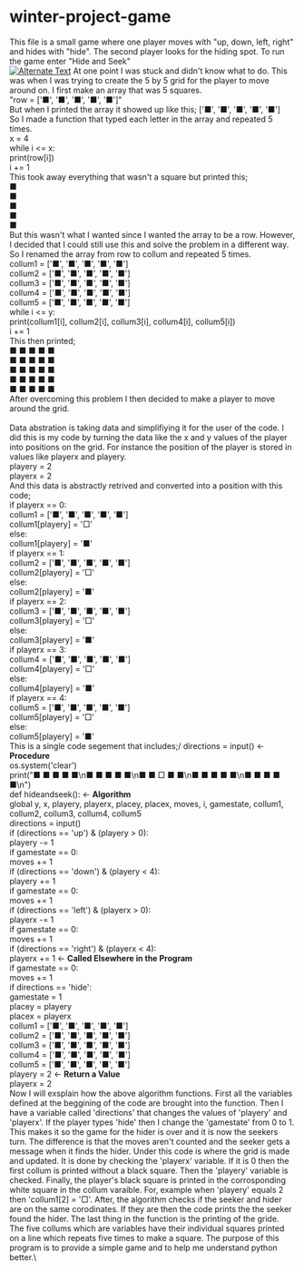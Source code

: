 # winter-project-game
This file is a small game where one player moves with "up, down, left, right" and hides with "hide". The second player looks for the hiding spot. To run the game enter "Hide and Seek"\
[![Alternate Text](https://user-images.githubusercontent.com/89731694/212645755-9ef2e462-644a-42f9-8a61-7e1577742d6d.png)](Screen%20Recording%202023-01-16%20at%2012.11.10%20PM.mov "Link Title")
At one point I was stuck and didn't know what to do. This was when I was trying to create the 5 by 5 grid for the player to move around on. I first make an array that was 5 squares.\
"row = ['■', '■', '■', '■', '■']"\
But when I printed the array it showed up like this; ['■', '■', '■', '■', '■']\
So I made a function that typed each letter in the array and repeated 5 times.\
x = 4\
    while i <= x:\
        print(row[i])\
        i += 1\
This took away everything that wasn't a square but printed this;\
■\
■\
■\
■\
■\
But this wasn't what I wanted since I wanted the array to be a row. However, I decided that I could still use this and solve the problem in a different way. So I renamed the array from row to collum and repeated 5 times.\
collum1 = ['■', '■', '■', '■', '■']\
collum2 = ['■', '■', '■', '■', '■']\
collum3 = ['■', '■', '■', '■', '■']\
collum4 = ['■', '■', '■', '■', '■']\
collum5 = ['■', '■', '■', '■', '■']\
    while i <= y:\
        print(collum1[i], collum2[i], collum3[i], collum4[i], collum5[i])\
        i += 1\
This then printed;\
■ ■ ■ ■ ■\
■ ■ ■ ■ ■\
■ ■ ■ ■ ■\
■ ■ ■ ■ ■\
■ ■ ■ ■ ■\
After overcoming this problem I then decided to make a player to move around the grid.\
\
Data abstration is taking data and simplifiying it for the user of the code. I did this is my code by turning the data like the x and y values of the player into positions on the grid. For instance the position of the player is stored in values like playerx and playery.\
playery = 2\
playerx = 2\
And this data is abstractly retrived and converted into a position with this code;\
    if playerx == 0:\
        collum1 = ['■', '■', '■', '■', '■']\
        collum1[playery] = '□'\
    else:\
        collum1[playery] = '■'\
    if playerx == 1:\
        collum2 = ['■', '■', '■', '■', '■']\
        collum2[playery] = '□'\
    else:\
        collum2[playery] = '■'\
    if playerx == 2:\
        collum3 = ['■', '■', '■', '■', '■']\
        collum3[playery] = '□'\
    else:\
        collum3[playery] = '■'\
    if playerx == 3:\
        collum4 = ['■', '■', '■', '■', '■']\
        collum4[playery] = '□'\
    else:\
        collum4[playery] = '■'\
    if playerx == 4:\
        collum5 = ['■', '■', '■', '■', '■']\
        collum5[playery] = '□'\
    else:\
        collum5[playery] = '■'\
This is a single code segement that includes;/
directions = input() <- **Procedure**\
os.system('clear')\
print("■ ■ ■ ■ ■\n■ ■ ■ ■ ■\n■ ■ □ ■ ■\n■ ■ ■ ■ ■\n■ ■ ■ ■ ■\n")\
def hideandseek(): <- **Algorithm**\
    global y, x, playery, playerx, placey, placex, moves, i, gamestate, collum1, collum2, collum3, collum4, collum5\
    directions = input()\
    if (directions == 'up') & (playery > 0):\
        playery -= 1\
        if gamestate == 0:\
            moves += 1\
    if (directions == 'down') & (playery < 4):\
        playery += 1\
        if gamestate == 0:\
            moves += 1\
    if (directions == 'left') & (playerx > 0):\
        playerx -= 1\
        if gamestate == 0:\
            moves += 1\
    if (directions == 'right') & (playerx < 4):\
        playerx += 1 <- **Called Elsewhere in the Program**\
        if gamestate == 0:\
            moves += 1\
    if directions == 'hide':\
        gamestate = 1\
        placey = playery\
        placex = playerx\
        collum1 = ['■', '■', '■', '■', '■']\
        collum2 = ['■', '■', '■', '■', '■']\
        collum3 = ['■', '■', '■', '■', '■']\
        collum4 = ['■', '■', '■', '■', '■']\
        collum5 = ['■', '■', '■', '■', '■']\
        playery = 2 <- **Return a Value**\
        playerx = 2\
Now I will exsplain how the above algorithm functions. First all the variables defined at the beggining of the code are brought into the function. Then I have a variable called 'directions' that changes the values of 'playery' and 'playerx'. If the player types 'hide' then I change the 'gamestate' from 0 to 1. This makes it so the game for the hider is over and it is now the seekers turn. The difference is that the moves aren't counted and the seeker gets a message when it finds the hider. Under this code is where the grid is made and updated. It is done by checking the 'playerx' variable. If it is 0 then the first collum is printed without a black square. Then the 'playery' variable is checked. Finally, the player's black square is printed in the corrosponding white square in the collum varaible. For, example when 'playery' equals 2 then 'collum1[2] = '□'. After, the algorithm checks if the seeker and hider are on the same corodinates. If they are then the code prints the the seeker found the hider. The last thing in the function is the printing of the gride. The five collums which are variables have their individual squares printed on a line which repeats five times to make a square. The purpose of this program is to provide a simple game and to help me understand python better.\
